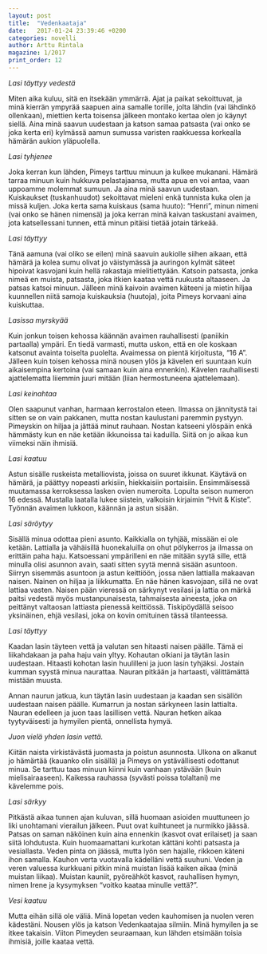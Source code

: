 ```yaml
---
layout: post
title:  "Vedenkaataja"
date:   2017-01-24 23:39:46 +0200
categories: novelli
author: Arttu Rintala
magazine: 1/2017
print_order: 12
---
```

*Lasi täyttyy vedestä*

Miten aika kuluu, sitä en itsekään ymmärrä. Ajat ja paikat sekoittuvat, ja minä kierrän ympyrää saapuen aina samalle torille, jolta lähdin (vai lähdinkö ollenkaan), miettien kerta toisensa jälkeen montako kertaa olen jo käynyt siellä. Aina minä saavun uudestaan ja katson samaa patsasta (vai onko se joka kerta eri) kylmässä aamun sumussa varisten raakkuessa korkealla hämärän aukion yläpuolella.

*Lasi tyhjenee*

Joka kerran kun lähden, Pimeys tarttuu minuun ja kulkee mukanani. Hämärä tarraa minuun kuin hukkuva pelastajaansa, mutta apua en voi antaa, vaan uppoamme molemmat sumuun. Ja aina minä saavun uudestaan. Kuiskaukset (tuskanhuudot) sekoittavat mieleni enkä tunnista kuka olen ja missä kuljen. Joka kerta sama kuiskaus (sama huuto): “Henri”, minun nimeni (vai onko se hänen nimensä) ja joka kerran minä kaivan taskustani avaimen, jota katsellessani tunnen, että minun pitäisi tietää jotain tärkeää.

*Lasi täyttyy*

Tänä aamuna (vai oliko se eilen) minä saavuin aukiolle siihen aikaan, että hämärä ja kolea sumu olivat jo väistymässä ja auringon kylmät säteet hipoivat kasvojani kuin hellä rakastaja mielitiettyään. Katsoin patsasta, jonka nimeä en muista, patsasta, joka itkien kaataa vettä ruukusta altaaseen. Ja patsas katsoi minuun. Jälleen minä kaivoin avaimen käteeni ja mietin hiljaa kuunnellen niitä samoja kuiskauksia (huutoja), joita Pimeys korvaani aina kuiskuttaa.

*Lasissa myrskyää*

Kuin jonkun toisen kehossa käännän avaimen rauhallisesti (paniikin partaalla) ympäri. En tiedä varmasti, mutta uskon, että en ole koskaan katsonut avainta toiselta puolelta. Avaimessa on pientä kirjoitusta, “16 A”. Jälleen kuin toisen kehossa minä nousen ylös ja kävelen eri suuntaan kuin aikaisempina kertoina (vai samaan kuin aina ennenkin). Kävelen rauhallisesti ajattelematta liiemmin juuri mitään (liian hermostuneena ajattelemaan).

*Lasi keinahtaa*

Olen saapunut vanhan, harmaan kerrostalon eteen. Ilmassa on jännitystä tai sitten se on vain pakkanen, mutta nostan kaulustani paremmin pystyyn. Pimeyskin on hiljaa ja jättää minut rauhaan. Nostan katseeni ylöspäin enkä hämmästy kun en näe ketään ikkunoissa tai kaduilla. Siitä on jo aikaa kun viimeksi näin ihmisiä.

*Lasi kaatuu*

Astun sisälle ruskeista metalliovista, joissa on suuret ikkunat. Käytävä on hämärä, ja päättyy nopeasti arkisiin, hiekkaisiin portaisiin. Ensimmäisessä muutamassa kerroksessa lasken ovien numeroita. Lopulta seison numeron 16 edessä. Mustalla laatalla lukee siistein, valkoisin kirjaimin “Hvit & Kiste”. Työnnän avaimen lukkoon, käännän ja astun sisään.

*Lasi säröytyy*

Sisällä minua odottaa pieni asunto. Kaikkialla on tyhjää, missään ei ole ketään. Lattialla ja vähäisillä huonekaluilla on ohut pölykerros ja ilmassa on erittäin paha haju. Katsoessani ympärilleni en näe mitään syytä sille, että minulla olisi asunnon avain, saati sitten syytä mennä sisään asuntoon. Siirryn sisemmäs asuntoon ja astun keittiöön, jossa näen lattialla makaavan naisen. Nainen on hiljaa ja liikkumatta. En näe hänen kasvojaan, sillä ne ovat lattiaa vasten. Naisen pään vieressä on särkynyt vesilasi ja lattia on märkä paitsi vedestä myös mustanpunaisesta, tahmaisesta aineesta, joka on peittänyt valtaosan lattiasta pienessä keittiössä. Tiskipöydällä seisoo yksinäinen, ehjä vesilasi, joka on kovin omituinen tässä tilanteessa.

*Lasi täyttyy*

Kaadan lasin täyteen vettä ja valutan sen hitaasti naisen päälle. Tämä ei liikahdakaan ja paha haju vain yltyy. Kohautan olkiani ja täytän lasin uudestaan. Hitaasti kohotan lasin huulilleni ja juon lasin tyhjäksi. Jostain kumman syystä minua naurattaa. Nauran pitkään ja hartaasti, välittämättä mistään muusta. 

Annan naurun jatkua, kun täytän lasin uudestaan ja kaadan sen sisällön uudestaan naisen päälle. Kumarrun ja nostan särkyneen lasin lattialta. Nauran edelleen ja juon taas lasillisen vettä. Nauran hetken aikaa tyytyväisesti ja hymyilen pientä, onnellista hymyä.

*Juon vielä yhden lasin vettä.*

Kiitän naista virkistävästä juomasta ja poistun asunnosta. Ulkona on alkanut jo hämärtää (kauanko olin sisällä) ja Pimeys on ystävällisesti odottanut minua. Se tarttuu taas minuun kiinni kuin vanhaan ystävään (kuin mielisairaaseen). Kaikessa rauhassa (syvästi poissa tolaltani) me kävelemme pois. 

*Lasi särkyy*

Pitkästä aikaa tunnen ajan kuluvan, sillä huomaan asioiden muuttuneen jo liki unohtamani vierailun jälkeen. Puut ovat kuihtuneet ja nurmikko jäässä. Patsas on saman näköinen kuin aina ennenkin (kasvot ovat erilaiset) ja saan siitä lohdutusta. Kuin huomaamattani kurkotan kättäni kohti patsasta ja vesiallasta. Veden pinta on jäässä, mutta lyön sen hajalle, rikkoen käteni ihon samalla. Kauhon verta vuotavalla kädelläni vettä suuhuni. Veden ja veren valuessa kurkkuani pitkin minä muistan lisää kaiken aikaa (minä muistan liikaa). Muistan kauniit, pyöreähköt kasvot, rauhallisen hymyn, nimen Irene ja kysymyksen “voitko kaataa minulle vettä?”.

*Vesi kaatuu*

Mutta eihän sillä ole väliä. Minä lopetan veden kauhomisen ja nuolen veren kädestäni. Nousen ylös ja katson Vedenkaatajaa silmiin. Minä hymyilen ja se itkee takaisin. Viiton Pimeyden seuraamaan, kun lähden etsimään toisia ihmisiä, joille kaataa vettä.


